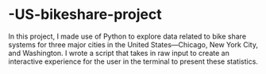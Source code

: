 # -US-bikeshare-project
In this project, I made use of Python to explore data related to bike share systems for three major cities in the United States—Chicago, New York City, and Washington. I wrote a script that takes in raw input to create an interactive experience for the user in the terminal to present these statistics.
